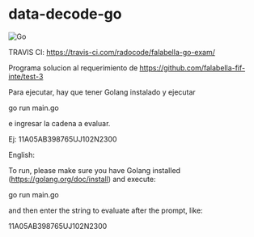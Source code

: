 # data-decode-go

![Go](https://github.com/radocode/data-decode-go/workflows/Go/badge.svg)

TRAVIS CI: https://travis-ci.com/radocode/falabella-go-exam/

Programa solucion al requerimiento de https://github.com/falabella-fif-inte/test-3

Para ejecutar, hay que tener Golang instalado y ejecutar

go run main.go

e ingresar la cadena a evaluar.

Ej: 11A05AB398765UJ102N2300


English:

To run, please make sure you have Golang installed (https://golang.org/doc/install) and execute:

go run main.go

and then enter the string to evaluate after the prompt, like:

11A05AB398765UJ102N2300
